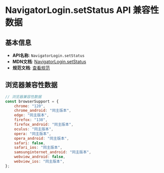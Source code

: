 # NavigatorLogin.setStatus API 兼容性数据

## 基本信息

- **API名称**: `NavigatorLogin.setStatus`
- **MDN文档**: [NavigatorLogin.setStatus](https://developer.mozilla.org/docs/Web/API/NavigatorLogin/setStatus)
- **规范文档**: [查看规范](https://w3c-fedid.github.io/login-status/#dom-navigatorlogin-setstatus)

## 浏览器兼容性数据

```javascript
// 浏览器兼容性数据
const browserSupport = {
    chrome: "120",
    chrome_android: "同主版本",
    edge: "同主版本",
    firefox: "138",
    firefox_android: "同主版本",
    oculus: "同主版本",
    opera: "同主版本",
    opera_android: "同主版本",
    safari: false,
    safari_ios: "同主版本",
    samsunginternet_android: "同主版本",
    webview_android: false,
    webview_ios: "同主版本",
};

```

